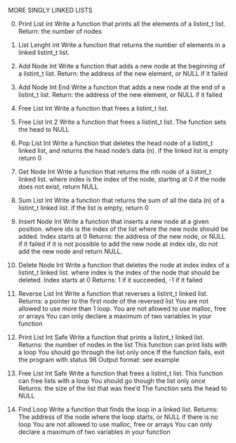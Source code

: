 MORE SINGLY LINKED LISTS

0. Print List int
Write a function that prints all the elements of a listint_t list.
Return: the number of nodes

1. List Lenght int
Write a function that returns the number of elements in a linked listint_t list.

2. Add Node Int
Write a function that adds a new node at the beginning of a listint_t list.
Return: the address of the new element, or NULL if it failed

3. Add Node Int End
Write a function that adds a new node at the end of a listint_t list.
Return: the address of the new element, or NULL if it failed

4. Free List Int
Write a function that frees a listint_t list.

5. Free List Int 2
Write a function that frees a listint_t list.
The function sets the head to NULL

6. Pop List Int 
Write a function that deletes the head node of a listint_t linked list, and returns the head node’s data (n).
if the linked list is empty return 0

7. Get Node Int
Write a function that returns the nth node of a listint_t linked list.
where index is the index of the node, starting at 0
if the node does not exist, return NULL

8. Sum List Int
Write a function that returns the sum of all the data (n) of a listint_t linked list.
if the list is empty, return 0

9. Insert Node Int
Write a function that inserts a new node at a given position.
where idx is the index of the list where the new node should be added. Index starts at 0
Returns: the address of the new node, or NULL if it failed
if it is not possible to add the new node at index idx, do not add the new node and return NULL.

10. Delete Node Int
Write a function that deletes the node at index index of a listint_t linked list.
where index is the index of the node that should be deleted. Index starts at 0
Returns: 1 if it succeeded, -1 if it failed

100. Reverse List Int
Write a function that reverses a listint_t linked list.
Returns: a pointer to the first node of the reversed list
You are not allowed to use more than 1 loop.
You are not allowed to use malloc, free or arrays
You can only declare a maximum of two variables in your function

101. Print List Int Safe
Write a function that prints a listint_t linked list.
Returns: the number of nodes in the list
This function can print lists with a loop
You should go through the list only once
If the function fails, exit the program with status 98
Output format: see example

102. Free List Int Safe
Write a function that frees a listint_t list.
This function can free lists with a loop
You should go though the list only once
Returns: the size of the list that was free’d
The function sets the head to NULL

103. Find Loop
Write a function that finds the loop in a linked list.
Returns: The address of the node where the loop starts, or NULL if there is no loop
You are not allowed to use malloc, free or arrays
You can only declare a maximum of two variables in your function
